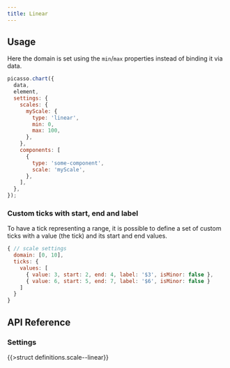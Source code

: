 ```yaml
---
title: Linear
---
```


## Usage

Here the domain is set using the `min`/`max` properties instead of binding it via data.

```js
picasso.chart({
  data,
  element,
  settings: {
    scales: {
      myScale: {
        type: 'linear',
        min: 0,
        max: 100,
      },
    },
    components: [
      {
        type: 'some-component',
        scale: 'myScale',
      },
    ],
  },
});
```

### Custom ticks with start, end and label

To have a tick representing a range, it is possible to define a set of custom ticks with a value (the tick) and its start and end values.

```js
{ // scale settings
  domain: [0, 10],
  ticks: {
    values: [
      { value: 3, start: 2, end: 4, label: '$3', isMinor: false },
      { value: 6, start: 5, end: 7, label: '$6', isMinor: false }
    ]
  }
}
```

## API Reference

### Settings

{{>struct definitions.scale--linear}}
